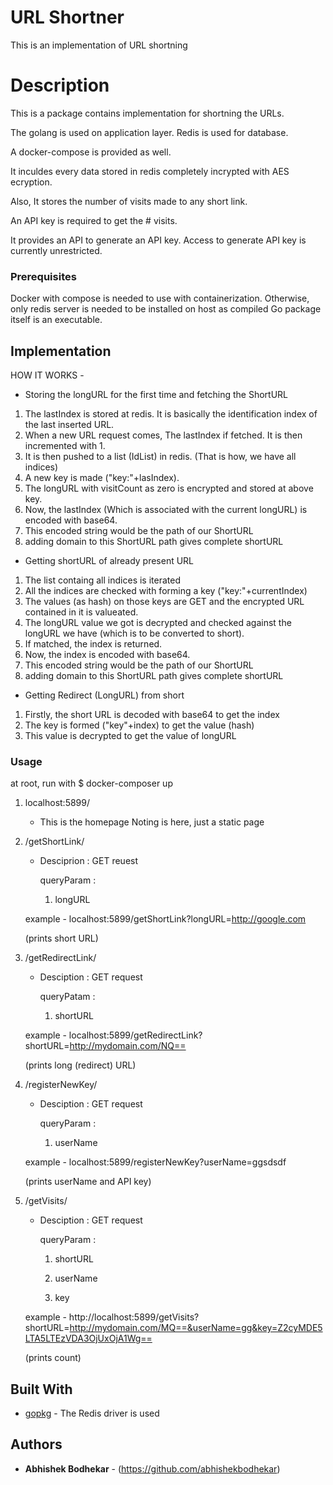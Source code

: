# URL Shortner

This is an implementation of URL shortning

# Description

This is a package contains implementation for shortning the URLs.

The golang is used on application layer. Redis is used for database.

A docker-compose is provided as well.


It inculdes every data stored in redis completely incrypted with AES ecryption.

Also, It stores the number of visits made to any short link.

An API key is required to get the # visits.

It provides an API to generate an API key. Access to generate API key is currently unrestricted.


### Prerequisites

Docker with compose is needed to use with containerization.
Otherwise, only redis server is needed to be installed on host as compiled Go package itself is an executable.

## Implementation

HOW IT WORKS - 

 * Storing the longURL for the first time and fetching the ShortURL
1) The lastIndex is stored at redis. It is basically the identification index of the last inserted URL.
2) When a new URL request comes, The lastIndex if fetched. It is then incremented with 1.
3) It is then pushed to a list (IdList) in redis. (That is how, we have all indices)
3) A new key is made ("key:"+lasIndex).
4) The longURL with visitCount as zero is encrypted and stored at above key.
5) Now, the lastIndex (Which is associated with the current longURL) is encoded with base64.
6) This encoded string would be the path of our ShortURL
7) adding domain to this ShortURL path gives complete shortURL

* Getting shortURL of already present URL

1) The list containg all indices is iterated
2) All the indices are checked with forming a key ("key:"+currentIndex)
3) The values (as hash) on those keys are GET and the encrypted URL contained in it is valueated.
4) The longURL value we got is decrypted and checked against the longURL we have (which is to be converted to short).
5) If matched, the index is returned.
6) Now, the index is encoded with base64.
7) This encoded string would be the path of our ShortURL
8) adding domain to this ShortURL path gives complete shortURL

* Getting Redirect (LongURL) from short

1) Firstly, the short URL is decoded with base64 to get the index
2) The key is formed ("key"+index) to get the value (hash)
3) This value is decrypted to get the value of longURL





### Usage

at root, run with 
$ docker-composer up

1) localhost:5899/ 
    - This is the homepage
        Noting is here, just a static page

2) /getShortLink/

    - Desciprion : GET reuest

        queryParam : 

        1) longURL

    example - localhost:5899/getShortLink?longURL=http://google.com

    (prints short URL)

3) /getRedirectLink/

    - Desciption : GET request

        queryPatam :

        1) shortURL

    example - localhost:5899/getRedirectLink?shortURL=http://mydomain.com/NQ== 

    (prints long (redirect) URL)

4) /registerNewKey/

    - Desciption : GET request

        queryParam : 

        1) userName

    example - localhost:5899/registerNewKey?userName=ggsdsdf

    (prints userName and API key)

5) /getVisits/

    - Desciption : GET request

        queryParam :

        1) shortURL

        2) userName

        3) key

    example - http://localhost:5899/getVisits?shortURL=http://mydomain.com/MQ==&userName=gg&key=Z2cyMDE5LTA5LTEzVDA3OjUxOjA1Wg==
    
    (prints count)

## Built With

* [gopkg](https://gopkg.in/redis.v4) - The Redis driver is used




## Authors

* **Abhishek Bodhekar** - (https://github.com/abhishekbodhekar)



